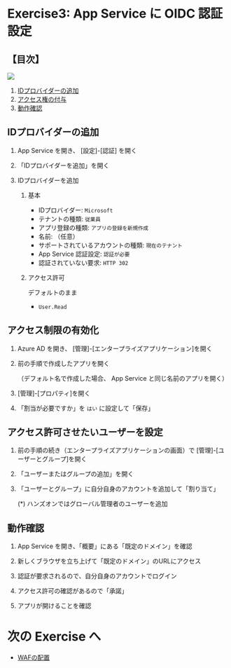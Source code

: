 # Exercise3: App Service に OIDC 認証設定

## 【目次】

![](images/ex01-0000-sqldb-create.png)

1. [IDプロバイダーの追加]()
1. [アクセス権の付与]()
1. [動作確認]()


## IDプロバイダーの追加

1. App Service を開き、 [設定]-[認証] を開く

1. 「IDプロバイダーを追加」を開く

1. IDプロバイダーを追加

    1. 基本
        * IDプロバイダー: `Microsoft`
        * テナントの種類: `従業員`
        * アプリ登録の種類: `アプリの登録を新規作成`
        * 名前: （任意）
        * サポートされているアカウントの種類: `現在のテナント`
        * App Service 認証設定: `認証が必要`
        * 認証されていない要求: `HTTP 302`

    1. アクセス許可

        デフォルトのまま

        * `User.Read`


## アクセス制限の有効化

1. Azure AD を開き、 [管理]-[エンタープライズアプリケーション]を開く

1. 前の手順で作成したアプリを開く

    （デフォルト名で作成した場合、 App Service と同じ名前のアプリを開く）

1. [管理]-[プロパティ]を開く

1. 「割当が必要ですか」を `はい` に設定して「保存」


## アクセス許可させたいユーザーを設定

1. 前の手順の続き（エンタープライズアプリケーションの画面）で
   [管理]-[ユーザーとグループ]を開く

1. 「ユーザーまたはグループの追加」を開く

1. 「ユーザーとグループ」に自分自身のアカウントを追加して「割り当て」

    (*) ハンズオンではグローバル管理者のユーザーを追加


## 動作確認

1. App Service を開き、「概要」にある「既定のドメイン」を確認

1. 新しくブラウザを立ち上げて「既定のドメイン」のURLにアクセス

1. 認証が要求されるので、自分自身のアカウントでログイン

1. アクセス許可の確認があるので「承諾」

1. アプリが開けることを確認


# 次の Exercise へ

* [WAFの配置](exercise04.md)
